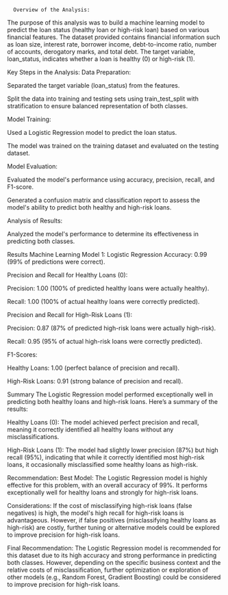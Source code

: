       Overview of the Analysis:



The purpose of this analysis was to build a machine learning model to predict the loan status (healthy loan or high-risk loan) based on various financial features. The dataset provided contains financial information such as loan size, interest rate, borrower income, debt-to-income ratio, number of accounts, derogatory marks, and total debt. The target variable, loan_status, indicates whether a loan is healthy (0) or high-risk (1).

Key Steps in the Analysis:
Data Preparation:

Separated the target variable (loan_status) from the features.

Split the data into training and testing sets using train_test_split with stratification to ensure balanced representation of both classes.

Model Training:

Used a Logistic Regression model to predict the loan status.

The model was trained on the training dataset and evaluated on the testing dataset.

Model Evaluation:

Evaluated the model's performance using accuracy, precision, recall, and F1-score.

Generated a confusion matrix and classification report to assess the model's ability to predict both healthy and high-risk loans.

Analysis of Results:

Analyzed the model's performance to determine its effectiveness in predicting both classes.

Results
Machine Learning Model 1: Logistic Regression
Accuracy: 0.99 (99% of predictions were correct).

Precision and Recall for Healthy Loans (0):

Precision: 1.00 (100% of predicted healthy loans were actually healthy).

Recall: 1.00 (100% of actual healthy loans were correctly predicted).

Precision and Recall for High-Risk Loans (1):

Precision: 0.87 (87% of predicted high-risk loans were actually high-risk).

Recall: 0.95 (95% of actual high-risk loans were correctly predicted).

F1-Scores:

Healthy Loans: 1.00 (perfect balance of precision and recall).

High-Risk Loans: 0.91 (strong balance of precision and recall).

Summary
The Logistic Regression model performed exceptionally well in predicting both healthy loans and high-risk loans. Here’s a summary of the results:

Healthy Loans (0): The model achieved perfect precision and recall, meaning it correctly identified all healthy loans without any misclassifications.

High-Risk Loans (1): The model had slightly lower precision (87%) but high recall (95%), indicating that while it correctly identified most high-risk loans, it occasionally misclassified some healthy loans as high-risk.

Recommendation:
Best Model: The Logistic Regression model is highly effective for this problem, with an overall accuracy of 99%. It performs exceptionally well for healthy loans and strongly for high-risk loans.

Considerations: If the cost of misclassifying high-risk loans (false negatives) is high, the model's high recall for high-risk loans is advantageous. However, if false positives (misclassifying healthy loans as high-risk) are costly, further tuning or alternative models could be explored to improve precision for high-risk loans.

Final Recommendation:
The Logistic Regression model is recommended for this dataset due to its high accuracy and strong performance in predicting both classes. However, depending on the specific business context and the relative costs of misclassification, further optimization or exploration of other models (e.g., Random Forest, Gradient Boosting) could be considered to improve precision for high-risk loans.
